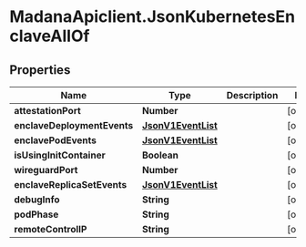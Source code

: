 # MadanaApiclient.JsonKubernetesEnclaveAllOf

## Properties

Name | Type | Description | Notes
------------ | ------------- | ------------- | -------------
**attestationPort** | **Number** |  | [optional] 
**enclaveDeploymentEvents** | [**JsonV1EventList**](JsonV1EventList.md) |  | [optional] 
**enclavePodEvents** | [**JsonV1EventList**](JsonV1EventList.md) |  | [optional] 
**isUsingInitContainer** | **Boolean** |  | [optional] 
**wireguardPort** | **Number** |  | [optional] 
**enclaveReplicaSetEvents** | [**JsonV1EventList**](JsonV1EventList.md) |  | [optional] 
**debugInfo** | **String** |  | [optional] 
**podPhase** | **String** |  | [optional] 
**remoteControlIP** | **String** |  | [optional] 



